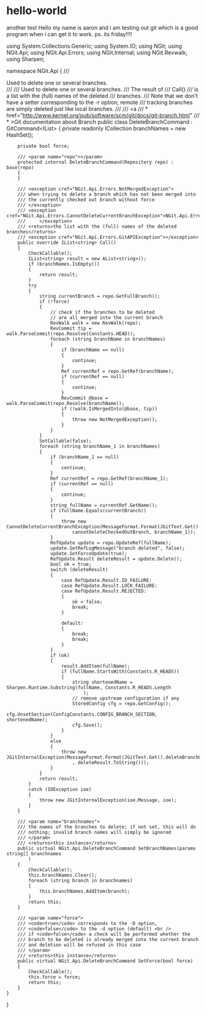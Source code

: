 # hello-world
another test
Hello my name is aaron and i am testing out git which is a good program when i can get it to work.
ps. its friday!!!!


using System.Collections.Generic;
using System.IO;
using NGit;
using NGit.Api;
using NGit.Api.Errors;
using NGit.Internal;
using NGit.Revwalk;
using Sharpen;

namespace NGit.Api
{
	/// <summary>Used to delete one or several branches.</summary>
	/// <remarks>
	/// Used to delete one or several branches.
	/// The result of
	/// <see cref="Call()">Call()</see>
	/// is a list with the (full) names of the deleted
	/// branches.
	/// Note that we don't have a setter corresponding to the -r option; remote
	/// tracking branches are simply deleted just like local branches.
	/// </remarks>
	/// <seealso><a
	/// *      href="http://www.kernel.org/pub/software/scm/git/docs/git-branch.html"
	/// *      >Git documentation about Branch</a></seealso>
	public class DeleteBranchCommand : GitCommand<IList<string>>
	{
		private readonly ICollection<string> branchNames = new HashSet<string>();

		private bool force;

		/// <param name="repo"></param>
		protected internal DeleteBranchCommand(Repository repo) : base(repo)
		{
		}

		/// <exception cref="NGit.Api.Errors.NotMergedException">
		/// when trying to delete a branch which has not been merged into
		/// the currently checked out branch without force
		/// </exception>
		/// <exception cref="NGit.Api.Errors.CannotDeleteCurrentBranchException">NGit.Api.Errors.CannotDeleteCurrentBranchException
		/// 	</exception>
		/// <returns>the list with the (full) names of the deleted branches</returns>
		/// <exception cref="NGit.Api.Errors.GitAPIException"></exception>
		public override IList<string> Call()
		{
			CheckCallable();
			IList<string> result = new AList<string>();
			if (branchNames.IsEmpty())
			{
				return result;
			}
			try
			{
				string currentBranch = repo.GetFullBranch();
				if (!force)
				{
					// check if the branches to be deleted
					// are all merged into the current branch
					RevWalk walk = new RevWalk(repo);
					RevCommit tip = walk.ParseCommit(repo.Resolve(Constants.HEAD));
					foreach (string branchName in branchNames)
					{
						if (branchName == null)
						{
							continue;
						}
						Ref currentRef = repo.GetRef(branchName);
						if (currentRef == null)
						{
							continue;
						}
						RevCommit @base = walk.ParseCommit(repo.Resolve(branchName));
						if (!walk.IsMergedInto(@base, tip))
						{
							throw new NotMergedException();
						}
					}
				}
				SetCallable(false);
				foreach (string branchName_1 in branchNames)
				{
					if (branchName_1 == null)
					{
						continue;
					}
					Ref currentRef = repo.GetRef(branchName_1);
					if (currentRef == null)
					{
						continue;
					}
					string fullName = currentRef.GetName();
					if (fullName.Equals(currentBranch))
					{
						throw new CannotDeleteCurrentBranchException(MessageFormat.Format(JGitText.Get().
							cannotDeleteCheckedOutBranch, branchName_1));
					}
					RefUpdate update = repo.UpdateRef(fullName);
					update.SetRefLogMessage("branch deleted", false);
					update.SetForceUpdate(true);
					RefUpdate.Result deleteResult = update.Delete();
					bool ok = true;
					switch (deleteResult)
					{
						case RefUpdate.Result.IO_FAILURE:
						case RefUpdate.Result.LOCK_FAILURE:
						case RefUpdate.Result.REJECTED:
						{
							ok = false;
							break;
						}

						default:
						{
							break;
							break;
						}
					}
					if (ok)
					{
						result.AddItem(fullName);
						if (fullName.StartsWith(Constants.R_HEADS))
						{
							string shortenedName = Sharpen.Runtime.Substring(fullName, Constants.R_HEADS.Length
								);
							// remove upstream configuration if any
							StoredConfig cfg = repo.GetConfig();
							cfg.UnsetSection(ConfigConstants.CONFIG_BRANCH_SECTION, shortenedName);
							cfg.Save();
						}
					}
					else
					{
						throw new JGitInternalException(MessageFormat.Format(JGitText.Get().deleteBranchUnexpectedResult
							, deleteResult.ToString()));
					}
				}
				return result;
			}
			catch (IOException ioe)
			{
				throw new JGitInternalException(ioe.Message, ioe);
			}
		}

		/// <param name="branchnames">
		/// the names of the branches to delete; if not set, this will do
		/// nothing; invalid branch names will simply be ignored
		/// </param>
		/// <returns>this instance</returns>
		public virtual NGit.Api.DeleteBranchCommand SetBranchNames(params string[] branchnames
			)
		{
			CheckCallable();
			this.branchNames.Clear();
			foreach (string branch in branchnames)
			{
				this.branchNames.AddItem(branch);
			}
			return this;
		}

		/// <param name="force">
		/// <code>true</code> corresponds to the -D option,
		/// <code>false</code> to the -d option (default) <br />
		/// if <code>false</code> a check will be performed whether the
		/// branch to be deleted is already merged into the current branch
		/// and deletion will be refused in this case
		/// </param>
		/// <returns>this instance</returns>
		public virtual NGit.Api.DeleteBranchCommand SetForce(bool force)
		{
			CheckCallable();
			this.force = force;
			return this;
		}
	}
}
